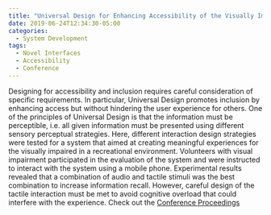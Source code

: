 ```yaml
---
title: "Universal Design for Enhancing Accessibility of the Visually Impaired in Touristic Environments"
date: 2019-06-24T12:34:30-05:00
categories:
  - System Development
tags:
  - Novel Interfaces
  - Accessibility
  - Conference
---
```


Designing for accessibility and inclusion requires careful consideration of specific requirements. In particular, Universal Design promotes inclusion by enhancing access but without hindering the user experience for others. One of the principles of Universal Design is that the information must be perceptible, i.e. all given information must be presented using different sensory perceptual strategies. Here, different interaction design strategies were tested for a system that aimed at creating meaningful experiences for the visually impaired in a recreational environment. Volunteers with visual impairment participated in the evaluation of the system and were instructed to interact with the system using a mobile phone. Experimental results revealed that a combination of audio and tactile stimuli was the best combination to increase information recall. However, careful design of the tactile interaction must be met to avoid cognitive overload that could interfere with the experience.
Check out the [Conference Proceedings][URL] 

[URL]:  https://link.springer.com/chapter/10.1007/978-3-030-20227-9_48